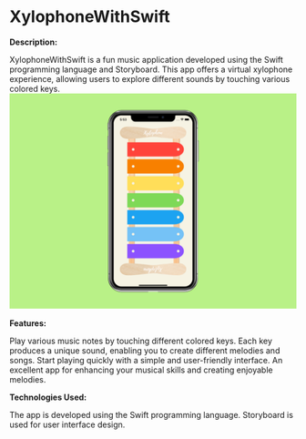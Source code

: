 # XylophoneWithSwift

**Description:**

XylophoneWithSwift is a fun music application developed using the Swift programming language and Storyboard. This app offers a virtual xylophone experience, allowing users to explore different sounds by touching various colored keys.
![XylophoneWithSwift](xylophone.png)

**Features:**

Play various music notes by touching different colored keys.
Each key produces a unique sound, enabling you to create different melodies and songs.
Start playing quickly with a simple and user-friendly interface.
An excellent app for enhancing your musical skills and creating enjoyable melodies.

**Technologies Used:**

The app is developed using the Swift programming language.
Storyboard is used for user interface design.


